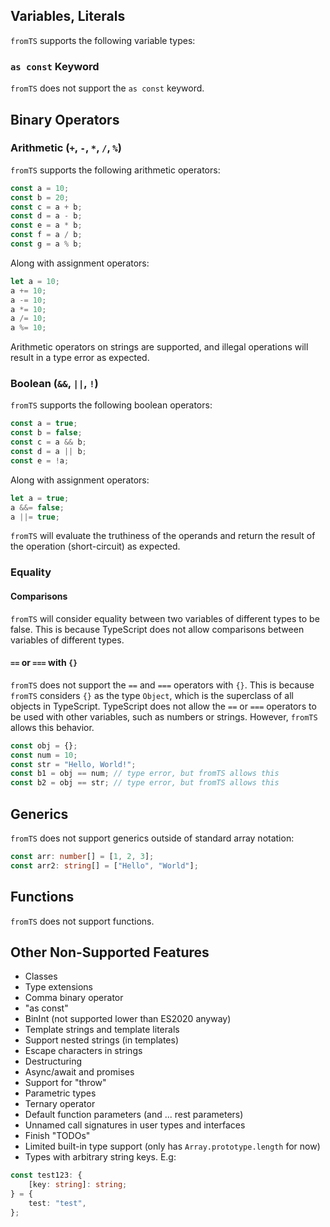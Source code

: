 ## Variables, Literals

`fromTS` supports the following variable types:

### `as const` Keyword

`fromTS` does not support the `as const` keyword.

## Binary Operators

### Arithmetic (`+`, `-`, `*`, `/`, `%`)

`fromTS` supports the following arithmetic operators:

```typescript
const a = 10;
const b = 20;
const c = a + b;
const d = a - b;
const e = a * b;
const f = a / b;
const g = a % b;
```

Along with assignment operators:

```typescript
let a = 10;
a += 10;
a -= 10;
a *= 10;
a /= 10;
a %= 10;
```

Arithmetic operators on strings are supported, and illegal operations will result in a type error as expected.

### Boolean (`&&`, `||`, `!`)

`fromTS` supports the following boolean operators:

```typescript
const a = true;
const b = false;
const c = a && b;
const d = a || b;
const e = !a;
```

Along with assignment operators:

```typescript
let a = true;
a &&= false;
a ||= true;
```

`fromTS` will evaluate the truthiness of the operands and return the result of the operation (short-circuit) as expected.

### Equality

#### Comparisons

`fromTS` will consider equality between two variables of different types to be false. This is because TypeScript does not allow comparisons between variables of different types.

#### `==` or `===` with `{}`

`fromTS` does not support the `==` and `===` operators with `{}`. This is because `fromTS` considers `{}` as the type `Object`, which is the superclass of all objects in TypeScript. TypeScript does not allow the `==` or `===` operators to be used with other variables, such as numbers or strings. However, `fromTS` allows this behavior.

```typescript
const obj = {};
const num = 10;
const str = "Hello, World!";
const b1 = obj == num; // type error, but fromTS allows this
const b2 = obj == str; // type error, but fromTS allows this
```

## Generics

`fromTS` does not support generics outside of standard array notation:

```typescript
const arr: number[] = [1, 2, 3];
const arr2: string[] = ["Hello", "World"];
```

## Functions

`fromTS` does not support functions.

## Other Non-Supported Features

-   Classes
-   Type extensions
-   Comma binary operator
-   "as const"
-   BinInt (not supported lower than ES2020 anyway)
-   Template strings and template literals
-   Support nested strings (in templates)
-   Escape characters in strings
-   Destructuring
-   Async/await and promises
-   Support for "throw"
-   Parametric types
-   Ternary operator
-   Default function parameters (and ... rest parameters)
-   Unnamed call signatures in user types and interfaces
-   Finish "TODOs"
-   Limited built-in type support (only has `Array.prototype.length` for now)
-   Types with arbitrary string keys. E.g:

```typescript
const test123: {
    [key: string]: string;
} = {
    test: "test",
};
```
